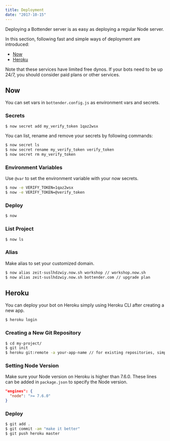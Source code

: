 ```yaml
---
title: Deployment
date: "2017-10-15"
---
```


Deploying a Bottender server is as easy as deploying a regular Node server.

In this section, following fast and simple ways of deployment are introduced:

* [Now](https://zeit.co/now)
* [Heroku](https://www.heroku.com/home)

Note that these services have limited free dynos. If your bots need to be up 24/7, you should consider paid plans or other services.

## Now

You can set vars in `bottender.config.js` as environment vars and secrets.

### Secrets

```sh
$ now secret add my_verify_token 1qaz2wsx
```

You can list, rename and remove your secrets by following commands:

```sh
$ now secret ls
$ now secret rename my_verify_token verify_token
$ now secret rm my_verify_token
```

### Environment Variables

Use `@var` to set the environment variable with your now secrets.

```sh
$ now -e VERIFY_TOKEN=1qaz2wsx
$ now -e VERIFY_TOKEN=@verify_token
```

### Deploy

```sh
$ now
```

### List Project

```sh
$ now ls
```

### Alias

Make alias to set your customized domain.

```sh
$ now alias zeit-suslhdzwiy.now.sh workshop // workshop.now.sh
$ now alias zeit-suslhdzwiy.now.sh bottender.com // upgrade plan
```

## Heroku

You can deploy your bot on Heroku simply using Heroku CLI after creating a new app.

```sh
$ heroku login
```

### Creating a New Git Repository

```sh
$ cd my-project/
$ git init
$ heroku git:remote -a your-app-name // for existing repositories, simply add heroku remote
```

### Setting Node Version

Make sure your Node version on Heroku is higher than 7.6.0. These lines can be added in `package.json` to specify the Node version.

```json
"engines": {
  "node": ">= 7.6.0"
}
```

### Deploy

```sh
$ git add .
$ git commit -am "make it better"
$ git push heroku master
```
